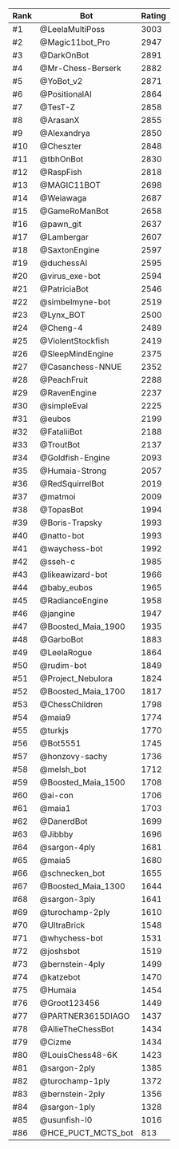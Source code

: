Rank|Bot|Rating
---|---|---
#1|@LeelaMultiPoss|3003
#2|@Magic11bot_Pro|2947
#3|@DarkOnBot|2891
#4|@Mr-Chess-Berserk|2882
#5|@YoBot_v2|2871
#6|@PositionalAI|2864
#7|@TesT-Z|2858
#8|@ArasanX|2855
#9|@Alexandrya|2850
#10|@Cheszter|2848
#11|@tbhOnBot|2830
#12|@RaspFish|2818
#13|@MAGIC11BOT|2698
#14|@Weiawaga|2687
#15|@GameRoManBot|2658
#16|@pawn_git|2637
#17|@Lambergar|2607
#18|@SaxtonEngine|2597
#19|@duchessAI|2595
#20|@virus_exe-bot|2594
#21|@PatriciaBot|2546
#22|@simbelmyne-bot|2519
#23|@Lynx_BOT|2500
#24|@Cheng-4|2489
#25|@ViolentStockfish|2419
#26|@SleepMindEngine|2375
#27|@Casanchess-NNUE|2352
#28|@PeachFruit|2288
#29|@RavenEngine|2237
#30|@simpleEval|2225
#31|@eubos|2199
#32|@FataliiBot|2188
#33|@TroutBot|2137
#34|@Goldfish-Engine|2093
#35|@Humaia-Strong|2057
#36|@RedSquirrelBot|2019
#37|@matmoi|2009
#38|@TopasBot|1994
#39|@Boris-Trapsky|1993
#40|@natto-bot|1993
#41|@waychess-bot|1992
#42|@sseh-c|1985
#43|@likeawizard-bot|1966
#44|@baby_eubos|1965
#45|@RadianceEngine|1958
#46|@jangine|1947
#47|@Boosted_Maia_1900|1935
#48|@GarboBot|1883
#49|@LeelaRogue|1864
#50|@rudim-bot|1849
#51|@Project_Nebulora|1824
#52|@Boosted_Maia_1700|1817
#53|@ChessChildren|1798
#54|@maia9|1774
#55|@turkjs|1770
#56|@Bot5551|1745
#57|@honzovy-sachy|1736
#58|@melsh_bot|1712
#59|@Boosted_Maia_1500|1708
#60|@ai-con|1706
#61|@maia1|1703
#62|@DanerdBot|1699
#63|@Jibbby|1696
#64|@sargon-4ply|1681
#65|@maia5|1680
#66|@schnecken_bot|1655
#67|@Boosted_Maia_1300|1644
#68|@sargon-3ply|1641
#69|@turochamp-2ply|1610
#70|@UltraBrick|1548
#71|@whychess-bot|1531
#72|@joshsbot|1519
#73|@bernstein-4ply|1499
#74|@katzebot|1470
#75|@Humaia|1454
#76|@Groot123456|1449
#77|@PARTNER3615DIAGO|1437
#78|@AllieTheChessBot|1434
#79|@Cizme|1434
#80|@LouisChess48-6K|1423
#81|@sargon-2ply|1385
#82|@turochamp-1ply|1372
#83|@bernstein-2ply|1356
#84|@sargon-1ply|1328
#85|@usunfish-l0|1016
#86|@HCE_PUCT_MCTS_bot|813
